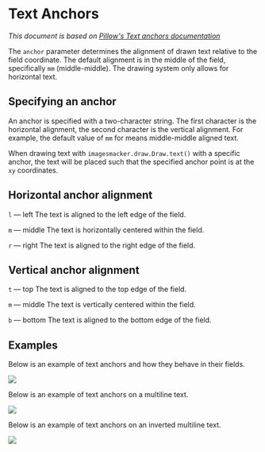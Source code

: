 # Text Anchors

*This document is based on [Pillow's Text anchors documentation](https://pillow.readthedocs.io/en/stable/handbook/text-anchors.html)*

The `anchor` parameter determines the alignment of drawn text relative to the field coordinate. The default alignment is in the middle of the field, specifically `mm` (middle-middle). The drawing system only allows for horizontal text.
## Specifying an anchor

An anchor is specified with a two-character string. The first character is the horizontal alignment, the second character is the vertical alignment. For example, the default value of `mm` for means middle-middle aligned text.

When drawing text with `imagesmacker.draw.Draw.text()` with a specific anchor, the text will be placed such that the specified anchor point is at the `xy` coordinates.

## Horizontal anchor alignment

`l` ― left
The text is aligned to the left edge of the field.

`m` ― middle
The text is horizontally centered within the field.

`r` ― right
The text is aligned to the right edge of the field.

## Vertical anchor alignment

`t` ― top
The text is aligned to the top edge of the field.

`m` ― middle
The text is vertically centered within the field.

`b` ― bottom
The text is aligned to the bottom edge of the field.

## Examples

Below is an example of text anchors and how they behave in their fields.

![](../examples/text-anchors.png)

Below is an example of text anchors on a multiline text.

![](../examples/text-anchors-multiline.png)

Below is an example of text anchors on an inverted multiline text.

![](../examples/text-anchors-inverted-multiline.png)